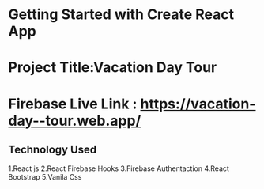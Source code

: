 # Getting Started with Create React App
# Project Title:Vacation Day Tour
# Firebase Live Link : https://vacation-day--tour.web.app/

## Technology Used
1.React js
2.React Firebase Hooks
3.Firebase Authentaction
4.React Bootstrap
5.Vanila Css


